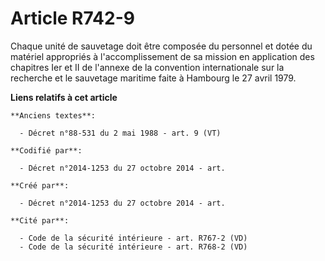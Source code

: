 # Article R742-9

Chaque unité de sauvetage doit être composée du personnel et dotée du matériel appropriés à l'accomplissement de sa mission
en application des chapitres Ier et II de l'annexe de la convention internationale sur la recherche et le sauvetage maritime
faite à Hambourg le 27 avril 1979.

**Liens relatifs à cet article**

	**Anciens textes**:

	  - Décret n°88-531 du 2 mai 1988 - art. 9 (VT)

	**Codifié par**:

	  - Décret n°2014-1253 du 27 octobre 2014 - art.

	**Créé par**:

	  - Décret n°2014-1253 du 27 octobre 2014 - art.

	**Cité par**:

	  - Code de la sécurité intérieure - art. R767-2 (VD)
	  - Code de la sécurité intérieure - art. R768-2 (VD)
